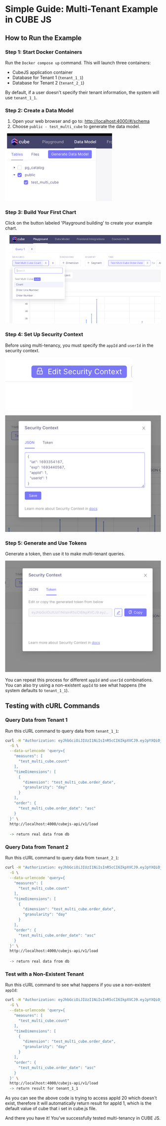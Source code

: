 # Simple Guide: Multi-Tenant Example in CUBE JS

## How to Run the Example

### Step 1: Start Docker Containers
Run the `Docker compose up` command. This will launch three containers:
- CubeJS application container
- Database for Tenant 1 (`tenant_1_1`)
- Database for Tenant 2 (`tenant_2_1`)

By default, if a user doesn't specify their tenant information, the system will use `tenant_1_1`.

### Step 2: Create a Data Model
1. Open your web browser and go to: [http://localhost:4000/#/schema](http://localhost:4000/#/schema)
2. Choose `public - test_multi_cube` to generate the data model.

![Generate Data Model](images/image-gen-model.png)

### Step 3: Build Your First Chart
Click on the button labeled 'Playground building' to create your example chart.

![Build your first chart](images/image_build_chart.png)

### Step 4: Set Up Security Context
Before using multi-tenancy, you must specify the `appId` and `userId` in the security context.

![Security context](images/image_sec_context.png)

![Add app id and userId](images/image_appid.png)

### Step 5: Generate and Use Tokens
Generate a token, then use it to make multi-tenant queries.

![Add token](images/image_token.png)

You can repeat this process for different `appId` and `userId` combinations. You can also try using a non-existent `appId` to see what happens (the system defaults to `tenant_1_1`).

## Testing with cURL Commands

### Query Data from Tenant 1
Run this cURL command to query data from `tenant_1_1`:

```zsh
curl -H "Authorization: eyJhbGciOiJIUzI1NiIsInR5cCI6IkpXVCJ9.eyJpYXQiOjE2OTMzNTQxNjcsImV4cCI6MTY5MzQ0MDU2NywiYXBwSWQiOjEsInVzZXJJZCI6MX0.SrE6EIP0a3IuxzUVszmPQZuX7l3JZS7duI7RDqhbOzs" \
  -G \
  --data-urlencode 'query={
    "measures": [
      "test_multi_cube.count"
    ],
    "timeDimensions": [
      {
        "dimension": "test_multi_cube.order_date",
        "granularity": "day"
      }
    ],
    "order": {
      "test_multi_cube.order_date": "asc"
    }
  }' \
  http://localhost:4000/cubejs-api/v1/load

  -> return real data from db
```

### Query Data from Tenant 2
Run this cURL command to query data from `tenant_2_1`:

```zsh
curl -H "Authorization: eyJhbGciOiJIUzI1NiIsInR5cCI6IkpXVCJ9.eyJpYXQiOjE2OTMzNTQxNjcsImV4cCI6MTY5MzQ0MDU2NywiYXBwSWQiOjIsInVzZXJJZCI6MX0.95j-WVsbLGneBKNNjJJewawZXt8TjOBhgcino-v46bs" \
  -G \
  --data-urlencode 'query={
    "measures": [
      "test_multi_cube.count"
    ],
    "timeDimensions": [
      {
        "dimension": "test_multi_cube.order_date",
        "granularity": "day"
      }
    ],
    "order": {
      "test_multi_cube.order_date": "asc"
    }
  }' \
  http://localhost:4000/cubejs-api/v1/load

  -> return real data from db
  ```

### Test with a Non-Existent Tenant
Run this cURL command to see what happens if you use a non-existent `appId`:

```zsh
curl -H "Authorization: eyJhbGciOiJIUzI1NiIsInR5cCI6IkpXVCJ9.eyJpYXQiOjE2OTMzNTQxNjcsImV4cCI6MTY5MzQ0MDU2NywiYXBwSWQiOjIwLCJ1c2VySWQiOjF9.Jd5Ph-nQxOlvRECCl4YfrrbP6kGqCwBCqMSfcqthhUA" \
  -G \
  --data-urlencode 'query={
    "measures": [
      "test_multi_cube.count"
    ],
    "timeDimensions": [
      {
        "dimension": "test_multi_cube.order_date",
        "granularity": "day"
      }
    ],
    "order": {
      "test_multi_cube.order_date": "asc"
    }
  }' \
  http://localhost:4000/cubejs-api/v1/load
  -> return result for tenant_1_1
  ```

As you can see the above code is trying to access appId 20 which doesn't exist, therefore it will automatically return result for appId 1, which is the default value of cube that i set in cube.js file.

And there you have it! You've successfully tested multi-tenancy in CUBE JS.